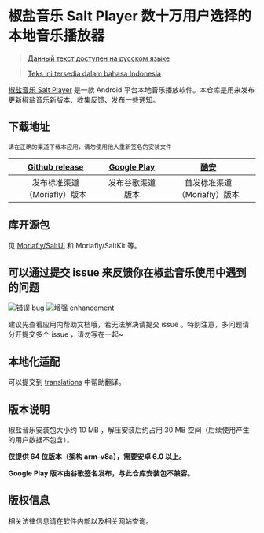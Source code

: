 # 椒盐音乐 Salt Player 数十万用户选择的本地音乐播放器

> [Данный текст доступен на русском языке](https://github.com/Moriafly/SaltPlayerSource/tree/main/README-RU.md)

> [Teks ini tersedia dalam bahasa Indonesia](https://github.com/Moriafly/SaltPlayerSource/tree/main/README-ID.md)

[椒盐音乐 Salt Player](https://sakawish.github.io/apps/salt-player/) 是一款 Android 平台本地音乐播放软件。本仓库是用来发布更新椒盐音乐新版本、收集反馈、发布一些通知。

## 下载地址

`请在正确的渠道下载本应用，请勿使用他人重新签名的安装文件`

|  [Github release](https://github.com/Moriafly/SaltPlayerSource/releases)   | [Google Play](https://play.google.com/store/apps/details?id=com.salt.music)  | [酷安](https://www.coolapk.com/apk/284064) |
|:--:|:--:|:--:|
| 发布标准渠道（Moriafly）版本 | 发布谷歌渠道版本 | 首发标准渠道（Moriafly）版本 |

## 库开源包

见 [Moriafly/SaltUI](https://github.com/Moriafly/SaltUI) 和 Moriafly/SaltKit 等。

## 可以通过提交 issue 来反馈你在椒盐音乐使用中遇到的问题

![错误 bug](https://img.shields.io/github/issues/Moriafly/SaltPlayerSource/错误%20bug?color=d73a4a&label=错误%20bug) ![增强 enhancement](https://img.shields.io/github/issues/Moriafly/SaltPlayerSource/增强%20enhancement?color=a2eeef&label=增强%20enhancement)

建议先查看应用内帮助文档哦，若无法解决请提交 issue 。特别注意，多问题请分开提交多个 issue ，请勿写在一起~

## 本地化适配

可以提交到 [translations](https://github.com/Moriafly/SaltPlayerSource/tree/main/translations) 中帮助翻译。

## 版本说明

椒盐音乐安装包大小约 10 MB ，解压安装后约占用 30 MB 空间（后续使用产生的用户数据不包含）。

**仅提供 64 位版本（架构 arm-v8a），需要安卓 6.0 以上。**

**Google Play 版本由谷歌签名发布，与此仓库安装包不兼容。**

## 版权信息

相关法律信息请在软件内部以及相关网站查询。
